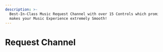 ```yaml
---
description: >-
  Best-In-Class Music Request Channel with over 15 Controls which promises to
  makes your Music Experience extremely Smooth!
---
```


# Request Channel

